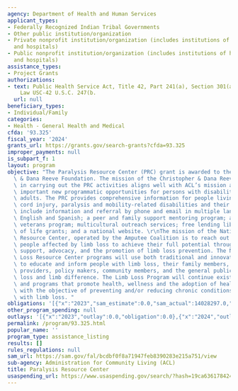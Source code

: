 ```yaml
---
agency: Department of Health and Human Services
applicant_types:
- Federally Recognized Indian Tribal Governments
- Other public institution/organization
- Private nonprofit institution/organization (includes institutions of higher education
  and hospitals)
- Public nonprofit institution/organization (includes institutions of higher education
  and hospitals)
assistance_types:
- Project Grants
authorizations:
- text: Public Health Service Act, Title 42, Part 241(a), Section 301(a) , Public
    Law USC-42 U.S.C. 247(b.
  url: null
beneficiary_types:
- Individual/Family
categories:
- Health - General Health and Medical
cfda: '93.325'
fiscal_year: '2024'
grants_url: https://grants.gov/search-grants?cfda=93.325
improper_payments: null
is_subpart_f: 1
layout: program
objective: "The Paralysis Resource Center (PRC) grant is awarded to the Christopher\
  \ & Dana Reeve Foundation. The mission of the Christopher & Dana Reeve Foundation\
  \ in carrying out the PRC activities aligns well with ACL’s mission and provides\
  \ important new programmatic opportunities for persons with disabilities and older\
  \ adults. The PRC provides comprehensive information for people living with spinal\
  \ cord injury, paralysis and mobility-related disabilities and their families. Resources\
  \ include information and referral by phone and email in multiple languages including\
  \ English and Spanish; a peer and family support mentoring program; a military and\
  \ veterans program; multicultural outreach services; free lending library; quality\
  \ of life grants; and a national website. \r\nThe mission of the National Limb Loss\
  \ Resource Center, operated by the Amputee Coalition is to reach out to and empower\
  \ people affected by limb loss to achieve their full potential through education,\
  \ support, advocacy, and the promotion of limb loss prevention. The National Limb\
  \ Loss Resource Center programs will use both traditional and innovative approaches\
  \ to educate and inform people with limb loss, their family members, health care\
  \ providers, policy makers, community members, and the general public about limb\
  \ loss and limb difference. The Limb Loss Program will continue existing activities\
  \ and programs that promote health, wellness and the adoption of healthy behaviors\
  \ with the objective of preventing and/or reducing chronic conditions associated\
  \ with limb loss. "
obligations: '[{"x":"2023","sam_estimate":0.0,"sam_actual":14028297.0,"usa_spending_actual":14028297.65},{"x":"2024","sam_estimate":0.0,"sam_actual":0.0,"usa_spending_actual":14289432.04},{"x":"2025","sam_estimate":0.0,"sam_actual":0.0,"usa_spending_actual":4062099.0}]'
other_program_spending: null
outlays: '[{"x":"2023","outlay":0.0,"obligation":0.0},{"x":"2024","outlay":11151142.54,"obligation":8358646.0},{"x":"2025","outlay":0.0,"obligation":0.0}]'
permalink: /program/93.325.html
popular_name: ''
program_type: assistance_listing
results: []
rules_regulations: null
sam_url: https://sam.gov/fal/bcdbf0f8a71947feb8390283e215a751/view
sub-agency: Administration for Community Living (ACL)
title: Paralysis Resource Center
usaspending_url: https://www.usaspending.gov/search/?hash=19ca63617842426bbcc3c520fb6e2d0d
---
```


